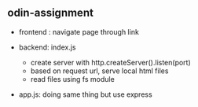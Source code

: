 ## odin-assignment

- frontend : navigate page through link
- backend: index.js
  - create server with http.createServer().listen(port)
  - based on request url, serve local html files
  - read files using fs module

- app.js: doing same thing but use express 